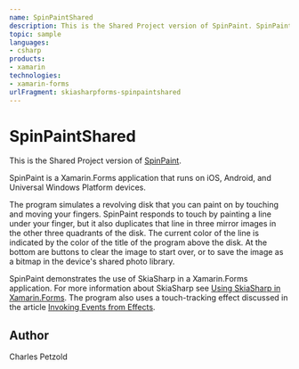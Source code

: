 ```yaml
---
name: SpinPaintShared
description: This is the Shared Project version of SpinPaint. SpinPaint is a Xamarin.Forms application that runs on iOS, Android, and Universal Windows Platform devices. The program simulates a revolving disk that you can paint on by touching and moving your fingers. SpinPaint responds to touch by painting a line under your finger, but it also duplicates that line in three mirror images in the other three quadrants of the disk. The current color of the line is indicated by the color of the title of the program above the disk. At the bottom are buttons to clear the image to start over, or to save the image as a bitmap in the device's shared photo library. SpinPaint demonstrates the use of SkiaSharp in a Xamarin.Forms application.
topic: sample
languages:
- csharp
products:
- xamarin
technologies:
- xamarin-forms
urlFragment: skiasharpforms-spinpaintshared
---
```

SpinPaintShared
===============

This is the Shared Project version of [SpinPaint](https://developer.xamarin.com/samples/xamarin-forms/SkiaSharpForms/SpinPaint/).

SpinPaint is a Xamarin.Forms application that runs on iOS, Android, and Universal Windows Platform devices.

The program simulates a revolving disk that you can paint on by touching and moving your fingers.
SpinPaint responds to touch by painting a line under your finger, but it also duplicates that line in three mirror images in the other three quadrants of the disk.
The current color of the line is indicated by the color of the title of the program above the disk. At the bottom are buttons to clear the image to start over, or to save the image as a bitmap in the device's shared photo library.

SpinPaint demonstrates the use of SkiaSharp in a Xamarin.Forms application. For more information about SkiaSharp see [Using SkiaSharp in Xamarin.Forms](/guides/xamarin-forms/advanced/skiasharp/). The program also uses a touch-tracking effect discussed in the article [Invoking Events from Effects](/guides/xamarin-forms/application-fundamentals/effects/touch-tracking/).

Author
------
Charles Petzold